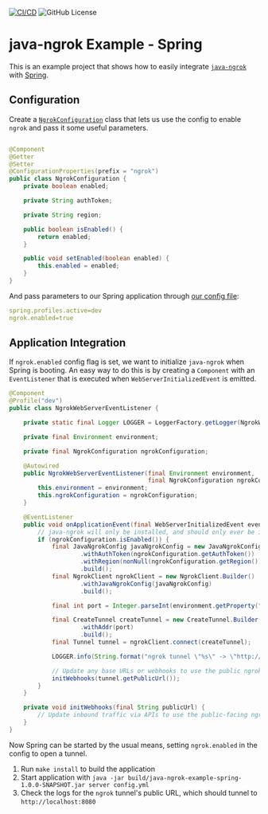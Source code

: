 [![CI/CD](https://github.com/alexdlaird/java-ngrok-example-spring/workflows/CI/CD/badge.svg)](https://github.com/alexdlaird/java-ngrok-example-spring/actions?query=workflow%3ACI%2FCD)
![GitHub License](https://img.shields.io/github/license/alexdlaird/java-ngrok-example-spring)

# java-ngrok Example - Spring

This is an example project that shows how to easily integrate [`java-ngrok`](https://github.com/alexdlaird/java-ngrok)
with [Spring](https://spring.io/guides/gs/spring-boot/).

## Configuration

Create a [`NgrokConfiguration`]()
class that lets us use the config to enable `ngrok` and pass it some useful parameters.

```java

@Component
@Getter
@Setter
@ConfigurationProperties(prefix = "ngrok")
public class NgrokConfiguration {
    private boolean enabled;

    private String authToken;

    private String region;

    public boolean isEnabled() {
        return enabled;
    }

    public void setEnabled(boolean enabled) {
        this.enabled = enabled;
    }
}
```

And pass parameters to our Spring application through
[our config file]():

```yaml
spring.profiles.active=dev
ngrok.enabled=true
```

## Application Integration

If `ngrok.enabled` config flag is set, we want to initialize `java-ngrok` when Spring is booting. An easy way to do
this is by creating a `Component` with an `EventListener` that is executed when `WebServerInitializedEvent` is emitted.

```java
@Component
@Profile("dev")
public class NgrokWebServerEventListener {

    private static final Logger LOGGER = LoggerFactory.getLogger(NgrokWebServerEventListener.class);

    private final Environment environment;

    private final NgrokConfiguration ngrokConfiguration;

    @Autowired
    public NgrokWebServerEventListener(final Environment environment,
                                       final NgrokConfiguration ngrokConfiguration) {
        this.environment = environment;
        this.ngrokConfiguration = ngrokConfiguration;
    }

    @EventListener
    public void onApplicationEvent(final WebServerInitializedEvent event) {
        // java-ngrok will only be installed, and should only ever be initialized, in a dev environment
        if (ngrokConfiguration.isEnabled()) {
            final JavaNgrokConfig javaNgrokConfig = new JavaNgrokConfig.Builder()
                    .withAuthToken(ngrokConfiguration.getAuthToken())
                    .withRegion(nonNull(ngrokConfiguration.getRegion()) ? Region.valueOf(ngrokConfiguration.getRegion().toUpperCase()) : null)
                    .build();
            final NgrokClient ngrokClient = new NgrokClient.Builder()
                    .withJavaNgrokConfig(javaNgrokConfig)
                    .build();

            final int port = Integer.parseInt(environment.getProperty("server.port", "8080"));

            final CreateTunnel createTunnel = new CreateTunnel.Builder()
                    .withAddr(port)
                    .build();
            final Tunnel tunnel = ngrokClient.connect(createTunnel);

            LOGGER.info(String.format("ngrok tunnel \"%s\" -> \"http://127.0.0.1:%d\"", tunnel.getPublicUrl(), port));

            // Update any base URLs or webhooks to use the public ngrok URL
            initWebhooks(tunnel.getPublicUrl());
        }
    }

    private void initWebhooks(final String publicUrl) {
        // Update inbound traffic via APIs to use the public-facing ngrok URL
    }
}
```

Now Spring can be started by the usual means, setting `ngrok.enabled` in the config to open a tunnel.

1. Run `make install` to build the application
1. Start application with `java -jar build/java-ngrok-example-spring-1.0.0-SNAPSHOT.jar server config.yml`
1. Check the logs for the `ngrok` tunnel's public URL, which should tunnel to  `http://localhost:8080`
